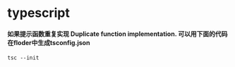 # typescript

#### 如果提示函数重复实现  Duplicate function implementation. 可以用下面的代码在floder中生成tsconfig.json
```
tsc --init
```